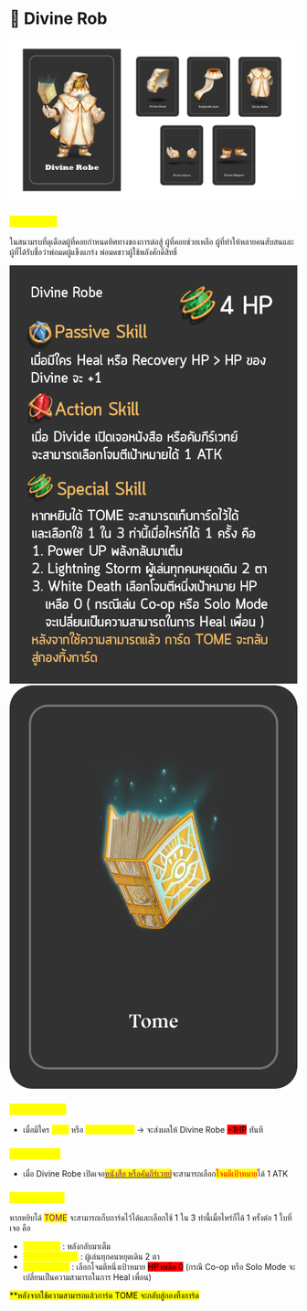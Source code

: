 # 👼 Divine Rob

![Divine](<../.gitbook/assets/Divine Robe.png>)

### <mark style="color:yellow;">ข้อมูลชุดเกราะ</mark>

ในสนามรบที่ดุเดือดผู้ที่คอยกำหนดทิศทางของการต่อสู้ ผู้ที่คอยช่วยเหลือ ผู้ที่ทำให้หลายคนสับสนและผู้ที่ได้รับชื่อว่าพ่อมดผู้แข็งแกร่ง พ่อมดขาวผู้ใช้พลังศักดิ์สิทธิ์

![Divine Robe Skill](../.gitbook/assets/B.png) ![TOME](<../.gitbook/assets/สำเนาของ tome.png>)

### <mark style="color:yellow;">Passive Skill</mark>

* เมื่อมีใคร <mark style="color:yellow;">Heal</mark> หรือ <mark style="color:yellow;">Recovery HP</mark> -> จะส่งผลให้ Divine Robe <mark style="background-color:red;">+1HP</mark> ทันที

### <mark style="color:yellow;">Action Skill</mark>

* เมื่อ Divine Robe เปิดเจอ[<mark style="color:purple;">หนังสือ หรือคัมภีร์เวทย์</mark>](../event-card.md#undefined)จะสามารถเลือก<mark style="color:red;">โจมตีเป้าหมาย</mark>ได้ 1 ATK

### <mark style="color:yellow;">Special Skill</mark>

หากหยิบได้ <mark style="color:purple;">TOME</mark> จะสามารถเก็บการ์ดไว้ได้และเลือกใช้ 1 ใน 3 ท่านี้เมื่อไหร่ก็ได้ 1 ครั้งต่อ 1 ใบที่เจอ คือ

* <mark style="color:yellow;">Power UP</mark> : พลังกลับมาเต็ม
* <mark style="color:yellow;">Lighting Storm</mark> : ผู้เล่นทุกคนหยุดเดิน 2 ตา
* <mark style="color:yellow;">White Death</mark> : เลือกโจมตีหนึ่งเป้าหมาย <mark style="background-color:red;">HP เหลือ 0</mark> (กรณี Co-op หรือ Solo Mode จะเปลี่ยนเป็นความสามารถในการ Heal เพื่อน)

<mark style="background-color:yellow;">\*\*หลังจากใช้ความสามารถแล้วการ์ด TOME จะกลับสู่กองทิ้งการ์ด</mark>
